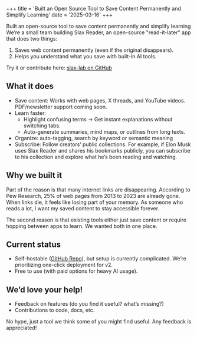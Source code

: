 +++
title = 'Built an Open Source Tool to Save Content Permanently and Simplify Learning'
date = '2025-03-16'
+++

Built an open-source tool to save content permanently and simplify learning
We’re a small team building Slax Reader, an open-source "read-it-later" app that does two things:

1. Saves web content permanently (even if the original disappears).
2. Helps you understand what you save with built-in AI tools.

Try it or contribute here: [slax-lab on GitHub](https://github.com/slax-lab)

## What it does
- Save content: Works with web pages, X threads, and YouTube videos. PDF/newsletter support coming soon.
- Learn faster:
    - Highlight confusing terms → Get instant explanations without switching tabs.
    - Auto-generate summaries, mind maps, or outlines from long texts.
- Organize: auto-tagging, search by keyword or semantic meaning
- Subscribe: Follow creators’ public collections. For example, if Elon Musk uses Slax Reader and shares his bookmarks publicly, you can subscribe to his collection and explore what he’s been reading and watching.

## Why we built it
Part of the reason is that many internet links are disappearing. According to Pew Research, 25% of web pages from 2013 to 2023 are already gone. When links die, it feels like losing part of your memory. As someone who reads a lot, I want my saved content to stay accessible forever.

The second reason is that existing tools either just save content or require hopping between apps to learn. We wanted both in one place.

## Current status
- Self-hostable ([GitHub Repo](https://github.com/slax-lab/slax-reader)), but setup is currently complicated. We’re prioritizing one-click deployment for v2.
- Free to use (with paid options for heavy AI usage).

## We’d love your help!
- Feedback on features (do you find it useful? what’s missing?)
- Contributions to code, docs, etc.

No hype, just a tool we think some of you might find useful. Any feedback is appreciated!